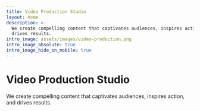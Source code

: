 ```yaml
---
title: Video Production Studio
layout: home
description: >-
  We create compelling content that captivates audiences, inspires action and
  drives results.
intro_image: assets/images/video-production.png
intro_image_absolute: true
intro_image_hide_on_mobile: true
---
```

# Video Production Studio

We create compelling content that captivates audiences, inspires action, and drives results.
